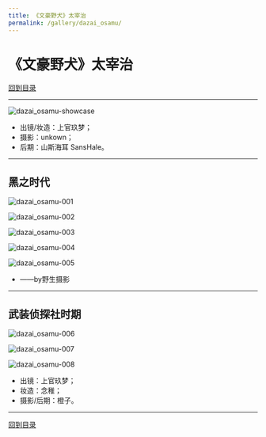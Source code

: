 ```yaml
---
title: 《文豪野犬》太宰治
permalink: /gallery/dazai_osamu/
---
```


# 《文豪野犬》太宰治

[回到目录](../../)

---

![dazai_osamu-showcase](dazai_osamu/mafia/dazai_osamu-showcase.jpg)

- 出镜/妆造：上官玖梦；
- 摄影：unkown；
- 后期：山斯海耳 SansHale。

---

## 黑之时代

![dazai_osamu-001](dazai_osamu/mafia/dazai_osamu-001.jpg)

![dazai_osamu-002](dazai_osamu/mafia/dazai_osamu-002.jpg)

![dazai_osamu-003](dazai_osamu/mafia/dazai_osamu-003.jpg)

![dazai_osamu-004](dazai_osamu/mafia/dazai_osamu-004.jpg)

![dazai_osamu-005](dazai_osamu/mafia/dazai_osamu-005.jpg)

- ——by野生摄影

---

## 武装侦探社时期

![dazai_osamu-006](dazai_osamu/detective/dazai_osamu-006.jpg)

![dazai_osamu-007](dazai_osamu/detective/dazai_osamu-007.jpg)

![dazai_osamu-008](dazai_osamu/detective/dazai_osamu-008.jpg)

- 出镜：上官玖梦；
- 妆造：念稚；
- 摄影/后期：橙子。

---

[回到目录](../../)